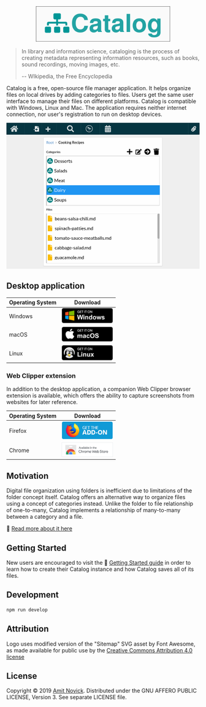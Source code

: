 <div align="center">
  <img src="https://github.com/amitnovick/catalog/blob/master/docs/horizontal-logo.png?raw=true" width="350" alt="Catalog Logo">
</div>

> In library and information science, cataloging is the process of creating metadata representing
> information resources, such as books, sound recordings, moving images, etc.
>
> -- WIkipedia, the Free Encyclopedia

Catalog is a free, open-source file manager application. It helps organize files on local drives by
adding categories to files. Users get the same user interface to manage their files on different
platforms. Catalog is compatible with Windows, Linux and Mac. The application requires neither
internet connection, nor user's registration to run on desktop devices.

<div align="center">
  <img src="https://raw.githubusercontent.com/amitnovick/catalog/master/docs/app-screenshot.png" width="700" alt="Catalog App Screenshot">
</div>

## Desktop application

| Operating System | Download                                                                                                                                                                                                                                    |
| ---------------- | ------------------------------------------------------------------------------------------------------------------------------------------------------------------------------------------------------------------------------------------- |
| Windows          | <a href='https://github.com/amitnovick/catalog/releases/download/v0.6.31/catalog-setup-0.6.31.exe'><img alt='Get it on Windows' width="134px" src='https://raw.githubusercontent.com/amitnovick/catalog/master/docs/BadgeWindows.png'/></a> |
| macOS            | <a href='https://github.com/amitnovick/catalog/releases/download/v0.6.31/Catalog-0.6.31.dmg'><img alt='Get it on macOS' width="134px" src='https://raw.githubusercontent.com/amitnovick/catalog/master/docs/BadgeMacOS.png'/></a>           |
| Linux            | <a href='https://github.com/amitnovick/catalog/releases/download/v0.6.31/catalog-0.6.31.AppImage'><img alt='Get it on Linux' width="134px" src='https://raw.githubusercontent.com/amitnovick/catalog/master/docs/BadgeLinux.png'/></a>      |

### Web Clipper extension

In addition to the desktop application, a companion Web Clipper browser extension is available,
which offers the ability to capture screenshots from websites for later reference.

| Operating System | Download                                                                                                                                                                                                                                                                                 |
| ---------------- | ---------------------------------------------------------------------------------------------------------------------------------------------------------------------------------------------------------------------------------------------------------------------------------------- |
| Firefox          | <a href='https://addons.mozilla.org/en-US/firefox/addon/catalog-web-clipper/'><img alt='Get extension for Firefox' width="134px" src='https://raw.githubusercontent.com/amitnovick/catalog/master/docs/webclipper-badge-firefox-172x60px.png'/></a>                                      |
| Chrome           | <a href='https://chrome.google.com/webstore/detail/catalog-web-clipper/oocdimepfbgcmbokkmfcpjmglbcclnlj'><img alt='Get extension for Google Chrome' width="134px" src='https://raw.githubusercontent.com/amitnovick/catalog/master/docs/webclipper-badge-google-chrome-340x96.png'/></a> |

## Motivation

Digital file organization using folders is inefficient due to limitations of the folder concept
itself. Catalog offers an alternative way to organize files using a concept of categories instead.
Unlike the folder to file relationship of one-to-many, Catalog implements a relationship of
many-to-many between a category and a file.

📰 [Read more about it here](https://dev.to/amitnovick/a-catalog-of-your-files-2nd7)

## Getting Started

New users are encouraged to visit the 🚀
[Getting Started guide](https://catalog-app.netlify.com/getting-started.html) in order to learn how
to create their Catalog instance and how Catalog saves all of its files.

## Development

```bash
npm run develop
```

## Attribution

Logo uses modified version of the "Sitemap" SVG asset by Font Awesome, as made available for public
use by the [Creative Commons Attribution 4.0 license](https://creativecommons.org/licenses/by/4.0/)

## License

Copyright © 2019 [Amit Novick](https://amitnovick.netlify.com/). Distributed under the GNU AFFERO
PUBLIC LICENSE, Version 3. See separate LICENSE file.
